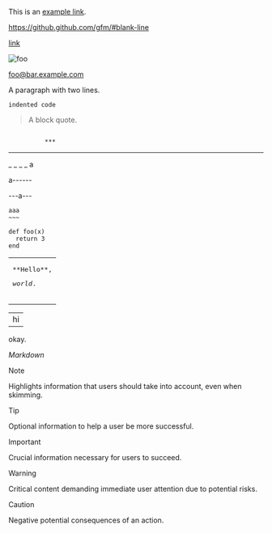 This is an [example link](http://example.com/ "With a Title").



https://github.github.com/gfm/#blank-line

<p><a href="/uri" title="title">link</a></p>

<p><img src="/url" alt="foo" title="title" /></p>

<p><a href="mailto:foo@bar.example.com">foo@bar.example.com</a></p>

<p>A paragraph with two lines.</p>
<pre><code>indented code
</code></pre>
<blockquote>
<p>A block quote.</p>
</blockquote>


<pre><code>
          ***
</code></pre>

<hr />
<p>_ _ _ _ a</p>
<p>a------</p>
<p>---a---</p>

<pre><code>aaa
~~~
</code></pre>

<pre><code class="language-ruby">def foo(x)
  return 3
end
</code></pre>


<table><tr><td>
<pre>
**Hello**,
<p><em>world</em>.
</pre></p>
</td></tr></table>

<table>
  <tr>
    <td>
           hi
    </td>
  </tr>
</table>
<p>okay.</p>


<DIV CLASS="foo">
<p><em>Markdown</em></p>
</DIV>


> [!NOTE]
> Highlights information that users should take into account, even when skimming.

> [!TIP]
> Optional information to help a user be more successful.

> [!IMPORTANT]
> Crucial information necessary for users to succeed.

> [!WARNING]
> Critical content demanding immediate user attention due to potential risks.

> [!CAUTION]
> Negative potential consequences of an action.


